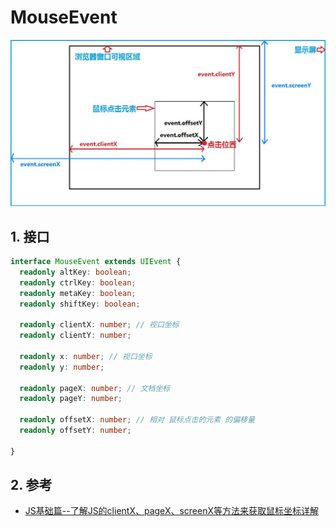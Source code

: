 <!--#region
@author 吴钦飞
@email wuqinfei@qq.com
@create date 2023-11-28 10:29:40
@modify date 2023-11-28 10:30:10
@desc [description]
#endregion-->


# MouseEvent

![](./images/01_mouse_event.jpg)


## 1. 接口

```typescript
interface MouseEvent extends UIEvent {
  readonly altKey: boolean;
  readonly ctrlKey: boolean;
  readonly metaKey: boolean;
  readonly shiftKey: boolean;

  readonly clientX: number; // 视口坐标
  readonly clientY: number;

  readonly x: number; // 视口坐标
  readonly y: number;

  readonly pageX: number; // 文档坐标
  readonly pageY: number;

  readonly offsetX: number; // 相对 鼠标点击的元素 的偏移量
  readonly offsetY: number;

}
```


## 2. 参考

* [JS基础篇--了解JS的clientX、pageX、screenX等方法来获取鼠标坐标详解](https://segmentfault.com/a/1190000002405897)